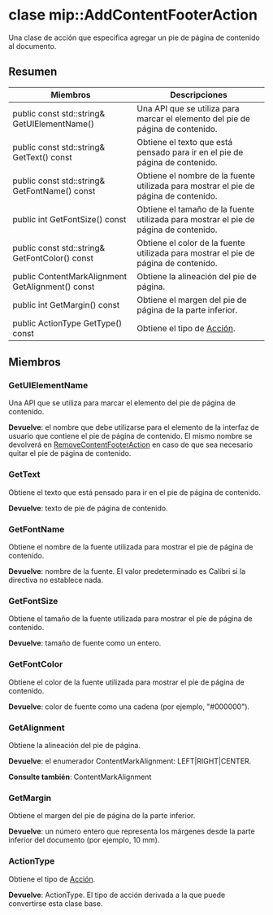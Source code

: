 # <a name="class-mipaddcontentfooteraction"></a>clase mip::AddContentFooterAction 
Una clase de acción que especifica agregar un pie de página de contenido al documento.
  
## <a name="summary"></a>Resumen
 Miembros                        | Descripciones                                
--------------------------------|---------------------------------------------
 public const std::string& GetUIElementName()  |  Una API que se utiliza para marcar el elemento del pie de página de contenido.
 public const std::string& GetText() const  |  Obtiene el texto que está pensado para ir en el pie de página de contenido.
 public const std::string& GetFontName() const  |  Obtiene el nombre de la fuente utilizada para mostrar el pie de página de contenido.
 public int GetFontSize() const  |  Obtiene el tamaño de la fuente utilizada para mostrar el pie de página de contenido.
 public const std::string& GetFontColor() const  |  Obtiene el color de la fuente utilizada para mostrar el pie de página de contenido.
 public ContentMarkAlignment GetAlignment() const  |  Obtiene la alineación del pie de página.
 public int GetMargin() const  |  Obtiene el margen del pie de página de la parte inferior.
 public ActionType GetType() const  |  Obtiene el tipo de [Acción](class_mip_action.md).
  
## <a name="members"></a>Miembros
  
### <a name="getuielementname"></a>GetUIElementName
Una API que se utiliza para marcar el elemento del pie de página de contenido.

  
**Devuelve**: el nombre que debe utilizarse para el elemento de la interfaz de usuario que contiene el pie de página de contenido. El mismo nombre se devolverá en [RemoveContentFooterAction](class_mip_removecontentfooteraction.md) en caso de que sea necesario quitar el pie de página de contenido.
  
### <a name="gettext"></a>GetText
Obtiene el texto que está pensado para ir en el pie de página de contenido.

  
**Devuelve**: texto de pie de página de contenido.
  
### <a name="getfontname"></a>GetFontName
Obtiene el nombre de la fuente utilizada para mostrar el pie de página de contenido.

  
**Devuelve**: nombre de la fuente. El valor predeterminado es Calibri si la directiva no establece nada.
  
### <a name="getfontsize"></a>GetFontSize
Obtiene el tamaño de la fuente utilizada para mostrar el pie de página de contenido.

  
**Devuelve**: tamaño de fuente como un entero.
  
### <a name="getfontcolor"></a>GetFontColor
Obtiene el color de la fuente utilizada para mostrar el pie de página de contenido.

  
**Devuelve**: color de fuente como una cadena (por ejemplo, "#000000").
  
### <a name="getalignment"></a>GetAlignment
Obtiene la alineación del pie de página.

  
**Devuelve**: el enumerador ContentMarkAlignment: LEFT|RIGHT|CENTER. 
  
**Consulte también**: ContentMarkAlignment
  
### <a name="getmargin"></a>GetMargin
Obtiene el margen del pie de página de la parte inferior.

  
**Devuelve**: un número entero que representa los márgenes desde la parte inferior del documento (por ejemplo, 10 mm).
  
### <a name="actiontype"></a>ActionType
Obtiene el tipo de [Acción](class_mip_action.md).

  
**Devuelve**: ActionType. El tipo de acción derivada a la que puede convertirse esta clase base.